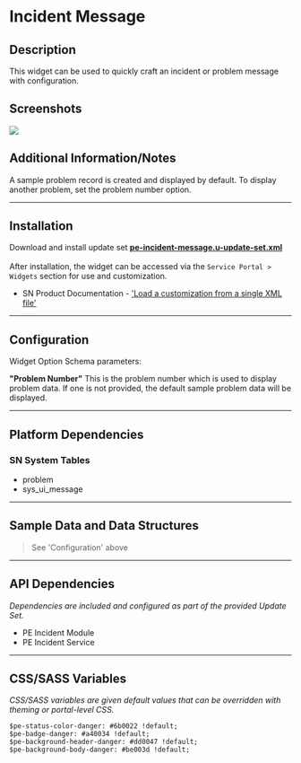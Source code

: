 # Incident Message

## Description

This widget can be used to quickly craft an incident or problem message with configuration.

## Screenshots
![](../images/pe-incident-message.png)

## Additional Information/Notes

A sample problem record is created and displayed by default. To display another problem, set the problem number option.

---

## Installation

Download and install update set **[pe-incident-message.u-update-set.xml](https://github.com/platform-experience/serviceportal-widget-library/blob/master/pe-incident-message/pe-incident-message.u-update-set.xml)** <br/><br/>
After installation, the widget can be accessed via the `Service Portal > Widgets` section for use and customization.<br/>
* SN Product Documentation - ['Load a customization from a single XML file'](https://docs.servicenow.com/bundle/istanbul-application-development/page/build/system-update-sets/task/t_LoadCustomizationsFromAnXMLFile.html)

---

## Configuration

Widget Option Schema parameters:

**"Problem Number"** This is the problem number which is used to display problem data. If one is not provided, the default sample problem data will be displayed.<br/>

---

## Platform Dependencies

### SN System Tables
* problem
* sys_ui_message

---

## Sample Data and Data Structures

> See 'Configuration' above

---

## API Dependencies

<i>Dependencies are included and configured as part of the provided Update Set.</i>
* PE Incident Module
* PE Incident Service

---

## CSS/SASS Variables

_CSS/SASS variables are given default values that can be overridden with theming or portal-level CSS._

`$pe-status-color-danger: #6b0022 !default;`<br/>
`$pe-badge-danger: #a40034 !default;`<br/>
`$pe-background-header-danger: #dd0047 !default;`<br/>
`$pe-background-body-danger: #be003d !default;`<br/>